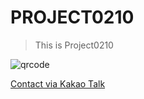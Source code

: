 # PROJECT0210

> This is Project0210
  
![qrcode](https://github.com/project0210/project0210.github.io/blob/master/_posts/images/profile/qrcode.png?raw=true)

<a href="https://open.kakao.com/me/project0210" target="_blank">Contact via Kakao Talk</a>

